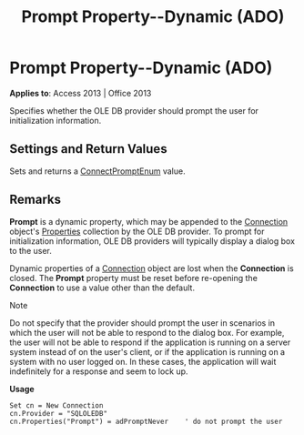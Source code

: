 ﻿---
title: Prompt Property--Dynamic (ADO)
TOCTitle: Prompt Property--Dynamic (ADO)
ms:assetid: 6c899b03-1d1f-a81f-dc17-7205a0230af9
ms:mtpsurl: https://msdn.microsoft.com/library/JJ249428(v=office.15)
ms:contentKeyID: 48545473
ms.date: 09/18/2015
mtps_version: v=office.15
---

# Prompt Property--Dynamic (ADO)


**Applies to**: Access 2013 | Office 2013

Specifies whether the OLE DB provider should prompt the user for initialization information.

## Settings and Return Values

Sets and returns a [ConnectPromptEnum](connectpromptenum.md) value.

## Remarks

**Prompt** is a dynamic property, which may be appended to the [Connection](connection-object-ado.md) object's [Properties](properties-collection-ado.md) collection by the OLE DB provider. To prompt for initialization information, OLE DB providers will typically display a dialog box to the user.

Dynamic properties of a [Connection](connection-object-ado.md) object are lost when the **Connection** is closed. The **Prompt** property must be reset before re-opening the **Connection** to use a value other than the default.


> [!NOTE]
> <P>Do not specify that the provider should prompt the user in scenarios in which the user will not be able to respond to the dialog box. For example, the user will not be able to respond if the application is running on a server system instead of on the user's client, or if the application is running on a system with no user logged on. In these cases, the application will wait indefinitely for a response and seem to lock up.</P>



**Usage**

    Set cn = New Connection
    cn.Provider = "SQLOLEDB"
    cn.Properties("Prompt") = adPromptNever    ' do not prompt the user

